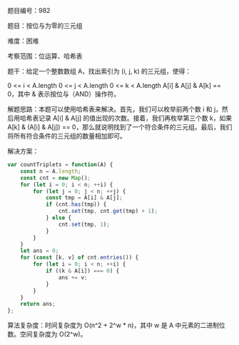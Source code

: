 题目编号：982

题目：按位与为零的三元组

难度：困难

考察范围：位运算、哈希表

题干：给定一个整数数组 A，找出索引为 (i, j, k) 的三元组，使得：

0 <= i < A.length
0 <= j < A.length
0 <= k < A.length
A[i] & A[j] & A[k] == 0，其中 & 表示按位与（AND）操作符。
 

解题思路：本题可以使用哈希表来解决。首先，我们可以枚举前两个数 i 和 j，然后用哈希表记录 A[i] & A[j] 的值出现的次数。接着，我们再枚举第三个数 k，如果 A[k] & (A[i] & A[j]) == 0，那么就说明找到了一个符合条件的三元组。最后，我们将所有符合条件的三元组的数量相加即可。

解决方案：

```javascript
var countTriplets = function(A) {
    const n = A.length;
    const cnt = new Map();
    for (let i = 0; i < n; ++i) {
        for (let j = 0; j < n; ++j) {
            const tmp = A[i] & A[j];
            if (cnt.has(tmp)) {
                cnt.set(tmp, cnt.get(tmp) + 1);
            } else {
                cnt.set(tmp, 1);
            }
        }
    }
    let ans = 0;
    for (const [k, v] of cnt.entries()) {
        for (let i = 0; i < n; ++i) {
            if ((k & A[i]) === 0) {
                ans += v;
            }
        }
    }
    return ans;
};
```

算法复杂度：时间复杂度为 O(n^2 + 2^w * n)，其中 w 是 A 中元素的二进制位数。空间复杂度为 O(2^w)。